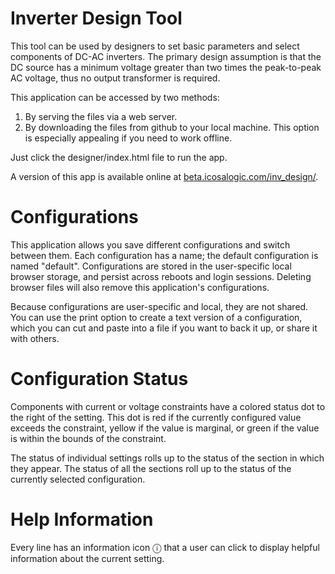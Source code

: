 # Inverter Design Tool

This tool can be used by designers to set basic parameters and select components of DC-AC inverters.
The primary design assumption is that the DC source has a minimum voltage greater than two times the
peak-to-peak AC voltage, thus no output transformer is required.

This application can be accessed by two methods:
1. By serving the files via a web server.
2. By downloading the files from github to your local machine.  This option is especially appealing if you need to work offline.

Just click the designer/index.html file to run the app.

A version of this app is available online at [beta.icosalogic.com/inv_design/](http://beta.icosalogic.com/inv_design/).

# Configurations

This application allows you save different configurations and switch between them.
Each configuration has a name; the default configuration is named "default".
Configurations are stored in the user-specific local browser storage, and persist across reboots and login sessions.
Deleting browser files will also remove this application's configurations.

Because configurations are user-specific and local, they are not shared.
You can use the print option to create a text version of a configuration, which you can cut and paste
into a file if you want to back it up, or share it with others.

# Configuration Status

Components with current or voltage constraints have a colored status dot to the right of the setting.
This dot is red if the currently configured value exceeds the constraint, yellow if the value is marginal,
or green if the value is within the bounds of the constraint.

The status of individual settings rolls up to the status of the section in which they appear.
The status of all the sections roll up to the status of the currently selected configuration.

# Help Information

Every line has an information icon ⓘ that a user can click to display helpful information about
the current setting.
